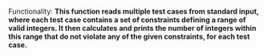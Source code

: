 Functionality: **This function reads multiple test cases from standard input, where each test case contains a set of constraints defining a range of valid integers. It then calculates and prints the number of integers within this range that do not violate any of the given constraints, for each test case.**